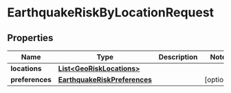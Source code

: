 
# EarthquakeRiskByLocationRequest

## Properties
Name | Type | Description | Notes
------------ | ------------- | ------------- | -------------
**locations** | [**List&lt;GeoRiskLocations&gt;**](GeoRiskLocations.md) |  | 
**preferences** | [**EarthquakeRiskPreferences**](EarthquakeRiskPreferences.md) |  |  [optional]



